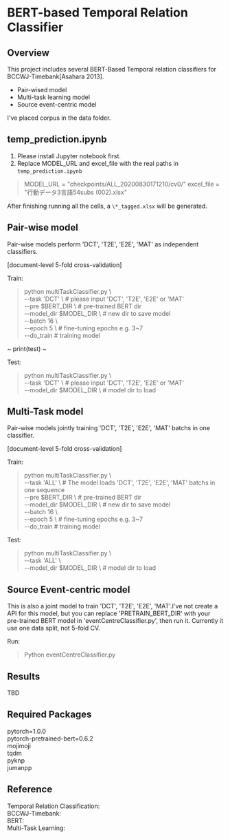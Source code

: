 # BERT-based Temporal Relation Classifier

## Overview
This project includes several BERT-Based Temporal relation classifiers for BCCWJ-Timebank[Asahara 2013].

- Pair-wised model  
- Multi-task learning model  
- Source event-centric model  

I've placed corpus in the data folder.

## temp_prediction.ipynb

1. Please install Jupyter notebook first.
2. Replace MODEL_URL and excel_file with the real paths in `temp_prediction.ipynb`
> MODEL_URL = "checkpoints/ALL_20200830171210/cv0/"
> excel_file = "行動データ3言語54subs (002).xlsx"

After finishing running all the cells, a `\*_tagged.xlsx` will be generated.

## Pair-wise model 
Pair-wise models perform 'DCT', 'T2E', 'E2E', 'MAT' as independent classifiers.

[document-level 5-fold cross-validation]  

Train:
> python multiTaskClassifier.py \  
> --task 'DCT' \  # please input 'DCT', 'T2E', 'E2E' or 'MAT'  
> --pre $BERT\_DIR \ # pre-trained BERT dir  
>  --model\_dir $MODEL\_DIR \ # new dir to save model  
> --batch 16 \  
> --epoch 5 \ # fine-tuning epochs e.g. 3~7  
> --do\_train # training model

~ print(test) ~

Test:
> python multiTaskClassifier.py \  
> --task 'DCT' \  # please input 'DCT', 'T2E', 'E2E' or 'MAT'  
> --model\_dir $MODEL\_DIR \ # model dir to load

## Multi-Task model 

Pair-wise models jointly training 'DCT', 'T2E', 'E2E', 'MAT' batchs in one classifier.

[document-level 5-fold cross-validation]

Train:
> python multiTaskClassifier.py \  
> --task 'ALL' \  # The model loads 'DCT', 'T2E', 'E2E', 'MAT' batchs in one sequence  
> --pre $BERT\_DIR \ # pre-trained BERT dir  
> --model\_dir $MODEL\_DIR \ # new dir to save model  
> --batch 16 \  
> --epoch 5 \ # fine-tuning epochs e.g. 3~7  
> --do\_train # training model

Test:
> python multiTaskClassifier.py \  
> --task 'ALL' \  
> --model\_dir $MODEL\_DIR \ # model dir to load

## Source Event-centric model

This is also a joint model to train 'DCT', 'T2E', 'E2E', 'MAT'.I've not create a API for this model, but you can replace 'PRETRAIN\_BERT\_DIR' with your pre-trained BERT model in 'eventCentreClassifier.py', then run it. Currently it use one data split, not 5-fold CV.

Run:
> Python eventCentreClassifier.py

## Results
TBD

## Required Packages
pytorch=1.0.0  
pytorch-pretrained-bert=0.6.2  
mojimoji  
tqdm  
pyknp  
jumanpp 

## Reference
Temporal Relation Classification:  
BCCWJ-Timebank:  
BERT:   
Multi-Task Learning:   

